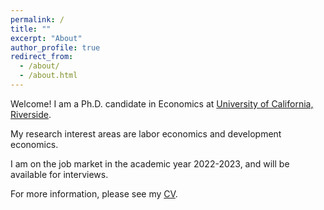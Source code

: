 ```yaml
---
permalink: /
title: ""
excerpt: "About"
author_profile: true
redirect_from: 
  - /about/
  - /about.html
---
```


<!--I am a PhD candidate in the Economics Department at the [University of California, Riverside](https://economics.ucr.edu). I study the economics of education, with a particular interest in long-run effects and intergenerational transmission.--> 

<!--My research interest areas are Labor Economics, Economics of Education, Development Economics, Health Economics, and Econometrics.--> 

<!--Prior to coming to UCR in 2017, I completed my Master’s in Economics in India. I worked with think tanks and government research organizations as well.--> 


Welcome! I am a Ph.D. candidate in Economics at [University of California, Riverside](https://economics.ucr.edu).

My research interest areas are labor economics and development economics.

I am on the job market in the academic year 2022-2023, and will be available for interviews.

For more information, please see my [CV](/files/CV_Opinder_Kaur.pdf).

<!--Quick links: [CV](/files/CV_Opinder_Kaur.pdf)--> 
<!--[Job Market Paper](/files/JMP_Opinder_Kaur.pdf)--> 



